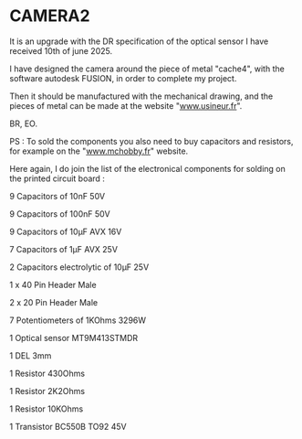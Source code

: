 # CAMERA2
It is an upgrade with the DR specification of the optical sensor I have received 10th of june 2025.

I have designed the camera around the piece of metal "cache4", with the software autodesk FUSION, in order to complete my project.

Then it should be manufactured with the mechanical drawing, and the pieces of metal can be made at the website "www.usineur.fr".

BR, EO.

PS :  To sold the components you also need to buy capacitors and resistors, for example on the "www.mchobby.fr" website.

Here again, I do join the list of the electronical components for solding on the printed circuit board :

9 Capacitors of 10nF 50V

9 Capacitors of 100nF 50V

9 Capacitors of 10µF AVX 16V

7 Capacitors of 1µF AVX 25V

2 Capacitors electrolytic of 10µF 25V

1 x 40 Pin Header Male

2 x 20 Pin Header Male

7 Potentiometers of 1KOhms 3296W

1 Optical sensor MT9M413STMDR

1 DEL 3mm

1 Resistor 430Ohms

1 Resistor 2K2Ohms

1 Resistor 10KOhms

1 Transistor BC550B TO92 45V
